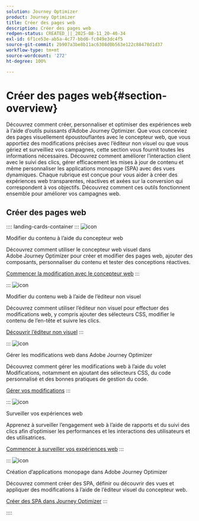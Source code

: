 ```yaml
---
solution: Journey Optimizer
product: Journey Optimizer
title: Créer des pages web
description: Créer des pages web
redpen-status: CREATED_||_2025-08-11_20-40-34
exl-id: 6f1ce53e-ab5a-4c77-bbd6-fc049e3dc4f5
source-git-commit: 2b907a3be8b11ac6308d0b563e122c88478d1d37
workflow-type: tm+mt
source-wordcount: '272'
ht-degree: 100%

---
```


# Créer des pages web{#section-overview}

Découvrez comment créer, personnaliser et optimiser des expériences web à l’aide d’outils puissants d’Adobe Journey Optimizer. Que vous conceviez des pages visuellement époustouflantes avec le concepteur web, que vous apportiez des modifications précises avec l’éditeur non visuel ou que vous gériez et surveilliez vos campagnes, cette section vous fournit toutes les informations nécessaires. Découvrez comment améliorer l’interaction client avec le suivi des clics, gérer efficacement les mises à jour de contenu et même personnaliser les applications monopage (SPA) avec des vues dynamiques. Chaque rubrique est conçue pour vous aider à créer des expériences web transparentes, réactives et axées sur la conversion qui correspondent à vos objectifs. Découvrez comment ces outils fonctionnent ensemble pour améliorer vos campagnes web.

## Créer des pages web

:::: landing-cards-container
:::
![icon](https://cdn.experienceleague.adobe.com/icons/circle-play.svg?lang=fr)

Modifier du contenu à l’aide du concepteur web

Découvrez comment utiliser le concepteur web visuel dans Adobe Journey Optimizer pour créer et modifier des pages web, ajouter des composants, personnaliser du contenu et tester des conceptions réactives.

[Commencer la modification avec le concepteur web](../using/web/web-visual-editor.md)
:::

:::
![icon](https://cdn.experienceleague.adobe.com/icons/code-branch.svg?lang=fr)

Modifier du contenu web à l’aide de l’éditeur non visuel

Découvrez comment utiliser l’éditeur non visuel pour effectuer des modifications web, y compris ajouter des sélecteurs CSS, modifier le contenu de l’en-tête et suivre les clics.

[Découvrir l’éditeur non visuel](../using/web/web-non-visual-editor.md)
:::

:::
![icon](https://cdn.experienceleague.adobe.com/icons/gear.svg?lang=fr)

Gérer les modifications web dans Adobe Journey Optimizer

Découvrez comment gérer les modifications web à l’aide du volet Modifications, notamment en ajoutant des sélecteurs CSS, du code personnalisé et des bonnes pratiques de gestion du code.

[Gérer vos modifications](../using/web/manage-web-modifications.md)
:::

:::
![icon](https://cdn.experienceleague.adobe.com/icons/chart-line.svg?lang=fr)

Surveiller vos expériences web

Apprenez à surveiller l’engagement web à l’aide de rapports et du suivi des clics afin d’optimiser les performances et les interactions des utilisateurs et des utilisatrices.

[Commencer à surveiller vos expériences web](../using/web/monitor-web-experiences.md)
:::

:::
![icon](https://cdn.experienceleague.adobe.com/icons/puzzle-piece.svg?lang=fr)

Création d’applications monopage dans Adobe Journey Optimizer

Découvrez comment créer des SPA, définir ou découvrir des vues et appliquer des modifications à l’aide de l’éditeur visuel du concepteur web.

[Créer des SPA dans Journey Optimizer](../using/web/web-spa.md)
:::

::::
